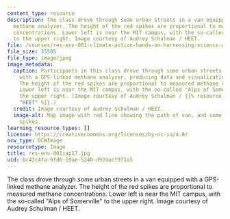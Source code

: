 ```yaml
---
content_type: resource
description: The class drove through some urban streets in a van equipped with a GPS-linked
  methane analyzer. The height of the red spikes are proportional to measured methane
  concentrations. Lower left is near the MIT campus, with the so-called "Alps of Somerville"
  to the upper right. Image courtesy of Audrey Schulman / HEET.
file: /courses/res-env-001-climate-action-hands-on-harnessing-science-with-communities-to-cut-carbon-january-iap-2017/6c42c4fa9fd610ae5240d92dacf971a5_res-env-001iap17.jpg
file_size: 35505
file_type: image/jpeg
image_metadata:
  caption: Participants in this class drove through some urban streets in a van equipped
    with a GPS-linked methane analyzer, producing data and visualizations like this.
    The height of the red spikes are proportional to measured methane concentrations.
    Lower left is near the MIT campus, with the so-called "Alps of Somerville" to
    the upper right. (Image courtesy of Audrey Schulman / {{% resource_link "00bc092b-8551-49d0-8710-ceeb284373c1"
    "HEET" %}}.)
  credit: Image courtesy of Audrey Schulman / HEET.
  image-alt: Map image with red line showing the path of van, and some very high vertical
    spikes.
learning_resource_types: []
license: https://creativecommons.org/licenses/by-nc-sa/4.0/
ocw_type: OCWImage
resourcetype: Image
title: res-env-001iap17.jpg
uid: 6c42c4fa-9fd6-10ae-5240-d92dacf971a5
---
```

The class drove through some urban streets in a van equipped with a GPS-linked methane analyzer. The height of the red spikes are proportional to measured methane concentrations. Lower left is near the MIT campus, with the so-called "Alps of Somerville" to the upper right. Image courtesy of Audrey Schulman / HEET.